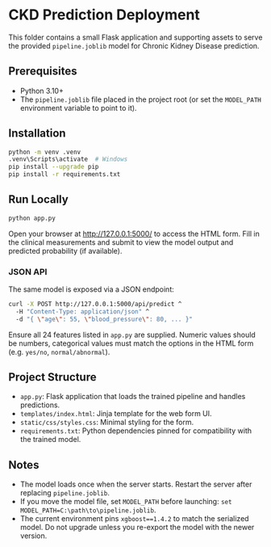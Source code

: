 # CKD Prediction Deployment

This folder contains a small Flask application and supporting assets to serve the provided `pipeline.joblib` model for Chronic Kidney Disease prediction.

## Prerequisites

- Python 3.10+
- The `pipeline.joblib` file placed in the project root (or set the `MODEL_PATH` environment variable to point to it).

## Installation

```bash
python -m venv .venv
.venv\Scripts\activate  # Windows
pip install --upgrade pip
pip install -r requirements.txt
```

## Run Locally

```bash
python app.py
```

Open your browser at http://127.0.0.1:5000/ to access the HTML form. Fill in the clinical measurements and submit to view the model output and predicted probability (if available).

### JSON API

The same model is exposed via a JSON endpoint:

```bash
curl -X POST http://127.0.0.1:5000/api/predict ^
  -H "Content-Type: application/json" ^
  -d "{ \"age\": 55, \"blood_pressure\": 80, ... }"
```

Ensure all 24 features listed in `app.py` are supplied. Numeric values should be numbers, categorical values must match the options in the HTML form (e.g. `yes/no`, `normal/abnormal`).

## Project Structure

- `app.py`: Flask application that loads the trained pipeline and handles predictions.
- `templates/index.html`: Jinja template for the web form UI.
- `static/css/styles.css`: Minimal styling for the form.
- `requirements.txt`: Python dependencies pinned for compatibility with the trained model.

## Notes

- The model loads once when the server starts. Restart the server after replacing `pipeline.joblib`.
- If you move the model file, set `MODEL_PATH` before launching: `set MODEL_PATH=C:\path\to\pipeline.joblib`.
- The current environment pins `xgboost==1.4.2` to match the serialized model. Do not upgrade unless you re-export the model with the newer version.
